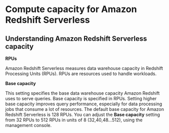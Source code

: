 # Compute capacity for Amazon Redshift Serverless<a name="serverless-capacity"></a>

## Understanding Amazon Redshift Serverless capacity<a name="serverless-rpu-capacity"></a>

**RPUs**

Amazon Redshift Serverless measures data warehouse capacity in Redshift Processing Units \(RPUs\)\. RPUs are resources used to handle workloads\.

**Base capacity**

 This setting specifies the base data warehouse capacity Amazon Redshift uses to serve queries\. Base capacity is specified in RPUs\. Setting higher base capacity improves query performance, especially for data processing jobs that consume a lot of resources\.  The default base capacity for Amazon Redshift Serverless is 128 RPUs\. You can adjust the **Base capacity** setting from 32 RPUs to 512 RPUs in units of 8 \(32,40,48\.\.\.512\), using the management console\. 